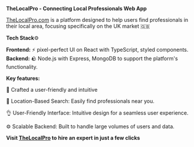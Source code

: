 **TheLocalPro - Connecting Local Professionals Web App**

[TheLocalPro.com](https://thelocalpro.co.uk/) is a platform designed to help users find professionals in their local area, focusing specifically on the UK market 🇬🇧

**Tech Stack**⚙️

**Frontend:** ⚡️ pixel-perfect UI on React with TypeScript, styled components.
**Backend:** 🪨 Node.js with Express, MongoDB to support the platform's functionality.

**Key features:**

🎨 Crafted a user-friendly and intuitive 

📍 Location-Based Search: Easily find professionals near you.

👌 User-Friendly Interface: Intuitive design for a seamless user experience.

⚙️ Scalable Backend: Built to handle large volumes of users and data.

**Visit [TheLocalPro](https://thelocalpro.co.uk/)  to hire an expert in just a few clicks**
